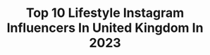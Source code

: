 ---
title: Top 10 Lifestyle Instagram Influencers In United Kingdom In 2023
description: >-
  Find top lifestyle Instagram influencers in United Kingdom in 2023. Most popular hashtags: #ootd #christmas #londonlife.
platform: Instagram
hits: 1206
text_top: Identify the best Instagram accounts on inBeat.
text_bottom: Our platform has 1206 Instagram influencers like this in United Kingdom for you to work with.
profiles:
  - username: "soph"
    fullname: >-
      Sophie
    bio: >-
      UK 🇬🇧 Youtube 📷 sophdoeslife Makeup, fashion, lifestyle, travel ☀️ 📩soph@mcsaatchisocial.com Shop Soph x Revolution now!
    location: "United Kingdom"
    followers: 436537
    engagement: 459
    commentsToLikes: 0.006437
    id: ck0vx9o1cxusa0i19inq24px6
    verified: false
    hashtags: "#christmas, #makeup, #rarebeauty, #17cosmetics"
  - username: "des_reen"
    fullname: >-
      Desreen✨
    bio: >-
      Motherhood • Affordable Fashion • Lifestyle 📍London 💌 asha@spotlight-management.com Links, YouTube & more👇🏾
    location: "United Kingdom"
    followers: 59549
    engagement: 421
    commentsToLikes: 0.054246
    id: ck0tusheu8j0k0i19502tw9mk
    verified: false
    hashtags: "#findyourwow, #mumlife, #newin, #affordablefashion"
  - username: "faabsuu"
    fullname: >-
      Azalea Elezaj
    bio: >-
      Blessed with two! Azalea & Denzel 🤍 Motherhood | Fashion | Lifestyle
    location: "United Kingdom"
    followers: 30093
    engagement: 941
    commentsToLikes: 0.030666
    id: ck5zx41327avu0i14x1m3utb4
    verified: false
    hashtags: "#italistbyou, #italistmagazine, #baseuk, #burberry"
  - username: "bigdealkhaleel"
    fullname: >-
      KHALEEL AQRABAWI
    bio: >-
      • Content Creator | Model | Certified PT • Fashion, Lifestyle, & Training Vlogs • JO | LDN 📍 • Ads/Collabs: me@bigdealkhaleel.com ✉️
    location: "United Kingdom"
    followers: 411372
    engagement: 489
    commentsToLikes: 0.006245
    id: ck15pila2y2eh0i19cq0j0gcx
    verified: false
    hashtags: "#mashallah, #outfitoftheday"
  - username: "ginandinteriors"
    fullname: >-
      Cara - Gin, Travel, Interiors, Content Creator
    bio: >-
      ~ Lifestyle, travel, interior design & cocktails ~ Featured: 25 Beautiful Homes & Good Homes ~ Art Director by day 👩🏼‍💻 ~ Gin drinker by night 🍸
    location: "United Kingdom"
    followers: 14169
    engagement: 449
    commentsToLikes: 0.472890
    id: ck55puy7ubfqx0i11zgvyuvli
    verified: false
    hashtags: "#gardensofinstagram, #gardeninspo, #mygarden, #gardenparty"
  - username: "venturewithvee"
    fullname: >-
      Vivian 🦋 | London
    bio: >-
      💖 Food & Lifestyle ⚡️ Exploring London’s Hotspots 💌 DM | Email for Collabs & Partnerships ⬇️⬇️ Follow my TikTok ⬇️⬇️
    location: "United Kingdom"
    followers: 7396
    engagement: 3707
    commentsToLikes: 0.206475
    id: ckygilzobr3z50j23cxo9qt75
    verified: false
    hashtags: "#londonfood, #londonreels, #londonhotspots, #mysecretlondon"
  - username: "our.daycation.life"
    fullname: >-
      Holly, Otis & Eddison - London / Bristol Family Adventures 🇬🇧
    bio: >-
      𝑩𝒍𝒐𝒈 ~ 𝙈𝙤𝙩𝙝𝙚𝙧 | 𝙏𝙚𝙖𝙘𝙝𝙚𝙧 | 𝙒𝙖𝙣𝙙𝙚𝙧𝙡𝙪𝙨𝙩𝙚𝙧 📍Bristol/London adventures ⬇️ Day out ideas in highlights ⚜️ Fashion, Family & Lifestyle ⚜️#dreamwithotis
    location: "United Kingdom"
    followers: 19540
    engagement: 385
    commentsToLikes: 0.011849
    id: ckap8wintq74m0i78cfk1hj6p
    verified: false
    hashtags: "#bristolblogger, #bristol, #christmasshopping, #coventgardenlondon"
  - username: "jessicaoutofthecloset"
    fullname: >-
      Jessica Kellgren-Fozard
    bio: >-
      🇬🇧Content Creator / YouTuber 🤟Deaf & Disabled Activist 👭Half of @jessieandclaud 🌈LGBTQ+ 🍼 Montessori Mama 👗Vintage Lifestyle
    location: "United Kingdom"
    followers: 341677
    engagement: 349
    commentsToLikes: 0.005326
    id: ck0vyc0ia38i30i19cyngcsb2
    verified: true
    hashtags: "#samesexparents, #vlogmas, #ootd, #vintagefashion"
  - username: "dolly_pawton"
    fullname: >-
      Dolly Pawton
    bio: >-
      The Dollylama 🧿 Jolene |📍London Lifestyle | Comedy | Fashion | Travel | 🏳️‍🌈 Multi Award Winner 📮 Dollypawton@gmail.com
    location: "United Kingdom"
    followers: 188625
    engagement: 340
    commentsToLikes: 0.077478
    id: ck0tu2zqj5eod0i19z1pjpniy
    verified: true
    hashtags: "#eeeeeats, #puppylife, #behindthescenes, #goals"
  - username: "zoehudsonx"
    fullname: >-
      z o ë
    bio: >-
      fashion & lifestyle central london 🕊 zhudsonx@gmail.com ✉️ tiktok (13k+) ↓
    location: "United Kingdom"
    followers: 33902
    engagement: 318
    commentsToLikes: 0.162527
    id: ckprgretk8c140j2390i0n8wq
    verified: false
    hashtags: "#allblackeverything, #summerreels, #londoncoffeeshops, #myootd"
---